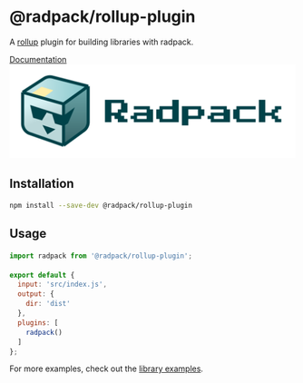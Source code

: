 # @radpack/rollup-plugin
A [rollup] plugin for building libraries with radpack.

[Documentation](https://godaddy.github.io/radpack)
![Logo](../../docs/static/radpack-logo.svg)


## Installation
```sh
npm install --save-dev @radpack/rollup-plugin
```


## Usage
```js
import radpack from '@radpack/rollup-plugin';

export default {
  input: 'src/index.js',
  output: {
    dir: 'dist'
  },
  plugins: [
    radpack()
  ]
};
```

For more examples, check out the [library examples](examples).


[examples]: ../../examples/libs/
[rollup]: https://rollupjs.org/


